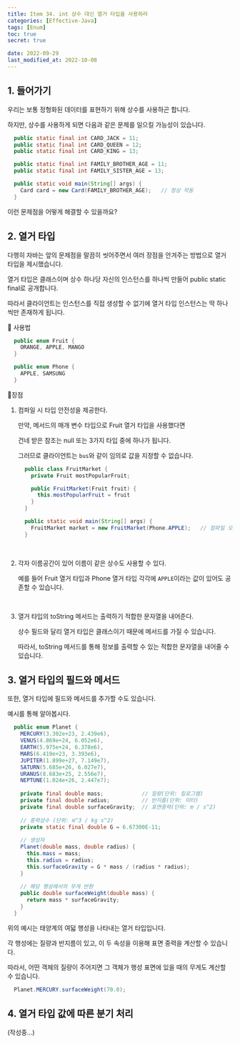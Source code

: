 ```yaml
---
title: Item 34. int 상수 대신 열거 타입을 사용하라
categories: [Effective-Java]
tags: [Enum]
toc: true
secret: true

date: 2022-09-29
last_modified_at: 2022-10-08
---
```


## 1. 들어가기

우리는 보통 정형화된 데이터를 표현하기 위해 상수를 사용하곤 합니다.

하지만, 상수를 사용하게 되면 다음과 같은 문제를 일으킬 가능성이 있습니다.

```java
  public static final int CARD_JACK = 11;
  public static final int CARD_QUEEN = 12;
  public static final int CARD_KING = 13;

  public static final int FAMILY_BROTHER_AGE = 11;
  public static final int FAMILY_SISTER_AGE = 13;

  public static void main(String[] args) {
    Card card = new Card(FAMILY_BROTHER_AGE);   // 정상 작동
  }
```

이런 문제점을 어떻게 해결할 수 있을까요?

## 2. 열거 타입

다행히 자바는 앞의 문제점을 말끔히 씻어주면서 여러 장점을 안겨주는 방법으로 열거 타입을 제시했습니다.

열거 타입은 클래스이며 상수 하나당 자신의 인스턴스를 하나씩 만들어 public static final로 공개합니다.

따라서 클라이언트는 인스턴스를 직접 생성할 수 없기에 열거 타입 인스턴스는 딱 하나씩만 존재하게 됩니다.

🔸 사용법

```java
  public enum Fruit {
    ORANGE, APPLE, MANGO
  }

  public enum Phone {
    APPLE, SAMSUNG
  }
```

🔸장점

  1. 컴파일 시 타입 안전성을 제공한다.

     만약, 메서드의 매개 변수 타입으로 Fruit 열거 타입을 사용했다면

     건네 받은 참조는 null 또는 3가지 타입 중에 하나가 됩니다.

     그러므로 클라이언트는 `bus`와 같이 임의로 값을 지정할 수 없습니다.

      ```java
        public class FruitMarket {
          private Fruit mostPopularFruit;

          public FruitMarket(Fruit fruit) {
            this.mostPopularFruit = fruit
          }
        }

        public static void main(String[] args) {
          FruitMarket market = new FruitMarket(Phone.APPLE);   // 컴파일 오류
        }
      ```

     <br>

  2. 각자 이름공간이 있어 이름이 같은 상수도 사용할 수 있다.

     예를 들어 Fruit 열거 타입과 Phone 열거 타입 각각에 `APPLE`이라는 값이 있어도 공존할 수 있습니다.

     <br>

  3. 열거 타입의 toString 메서드는 출력하기 적합한 문자열을 내어준다.

     상수 필드와 달리 열거 타입은 클래스이기 때문에 메서드를 가질 수 있습니다.

     따라서, toString 메서드를 통해 정보를 출력할 수 있는 적합한 문자열을 내어줄 수 있습니다.

## 3. 열거 타입의 필드와 메서드

또한, 열거 타입에 필드와 메서드를 추가할 수도 있습니다.

예시를 통해 알아봅시다.

```java
  public enum Planet {
    MERCURY(3.302e+23, 2.439e6),
    VENUS(4.869e+24, 6.052e6),
    EARTH(5.975e+24, 6.378e6),
    MARS(6.419e+23, 3.393e6),
    JUPITER(1.899e+27, 7.149e7),
    SATURN(5.685e+26, 6.027e7),
    URANUS(8.683e+25, 2.556e7),
    NEPTUNE(1.024e+26, 2.447e7);
    
    private final double mass;            // 질량(단위: 킬로그램)
    private final double radius;          // 반지름(단위: 미터)
    private final double surfaceGravity;  // 표면중력(단위: m / s^2)
    
    // 중력상수 (단위: m^3 / kg s^2)
    private static final double G = 6.67300E-11;
    
    // 생성자
    Planet(double mass, double radius) {
      this.mass = mass;
      this.radius = radius;
      this.surfaceGravity = G * mass / (radius * radius);
    }
    
    // 해당 행성에서의 무게 반환
    public double surfaceWeight(double mass) {
      return mass * surfaceGravity;
    }
  }
```

위의 예시는 태양계의 여덟 행성을 나타내는 열거 타입입니다.

각 행성에는 질량과 반지름이 있고, 이 두 속성을 이용해 표면 중력을 계산할 수 있습니다.

따라서, 어떤 객체의 질량이 주어지면 그 객체가 행성 표면에 있을 때의 무게도 계산할 수 있습니다.

```java
  Planet.MERCURY.surfaceWeight(70.0);
```

## 4. 열거 타입 값에 따른 분기 처리

(작성중...)